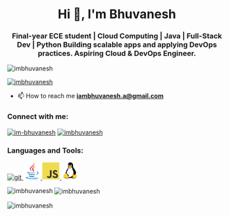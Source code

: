 <h1 align="center">Hi 👋, I'm Bhuvanesh</h1>
<h3 align="center">Final-year ECE student | Cloud Computing | Java | Full-Stack Dev | Python Building scalable apps and applying DevOps practices. Aspiring Cloud & DevOps Engineer.</h3>

<p align="left"> <img src="https://komarev.com/ghpvc/?username=imbhuvanesh&label=Profile%20views&color=0e75b6&style=flat" alt="imbhuvanesh" /> </p>

<p align="left"> <a href="https://github.com/ryo-ma/github-profile-trophy"><img src="https://github-profile-trophy.vercel.app/?username=imbhuvanesh" alt="imbhuvanesh" /></a> </p>

- 📫 How to reach me **iambhuvanesh.a@gmail.com**

<h3 align="left">Connect with me:</h3>
<p align="left">
<a href="https://linkedin.com/in/im-bhuvanesh" target="blank"><img align="center" src="https://raw.githubusercontent.com/rahuldkjain/github-profile-readme-generator/master/src/images/icons/Social/linked-in-alt.svg" alt="im-bhuvanesh" height="30" width="40" /></a>
<a href="https://www.leetcode.com/imbhuvanesh" target="blank"><img align="center" src="https://raw.githubusercontent.com/rahuldkjain/github-profile-readme-generator/master/src/images/icons/Social/leet-code.svg" alt="imbhuvanesh" height="30" width="40" /></a>
</p>

<h3 align="left">Languages and Tools:</h3>
<p align="left"> <a href="https://git-scm.com/" target="_blank" rel="noreferrer"> <img src="https://www.vectorlogo.zone/logos/git-scm/git-scm-icon.svg" alt="git" width="40" height="40"/> </a> <a href="https://www.java.com" target="_blank" rel="noreferrer"> <img src="https://raw.githubusercontent.com/devicons/devicon/master/icons/java/java-original.svg" alt="java" width="40" height="40"/> </a> <a href="https://developer.mozilla.org/en-US/docs/Web/JavaScript" target="_blank" rel="noreferrer"> <img src="https://raw.githubusercontent.com/devicons/devicon/master/icons/javascript/javascript-original.svg" alt="javascript" width="40" height="40"/> </a> <a href="https://www.linux.org/" target="_blank" rel="noreferrer"> <img src="https://raw.githubusercontent.com/devicons/devicon/master/icons/linux/linux-original.svg" alt="linux" width="40" height="40"/> </a> </p>

<p><img align="left" src="https://github-readme-stats.vercel.app/api/top-langs?username=imbhuvanesh&show_icons=true&locale=en&layout=compact" alt="imbhuvanesh" /></p>

<p>&nbsp;<img align="center" src="https://github-readme-stats.vercel.app/api?username=imbhuvanesh&show_icons=true&locale=en" alt="imbhuvanesh" /></p>

<p><img align="center" src="https://github-readme-streak-stats.herokuapp.com/?user=imbhuvanesh&" alt="imbhuvanesh" /></p>
